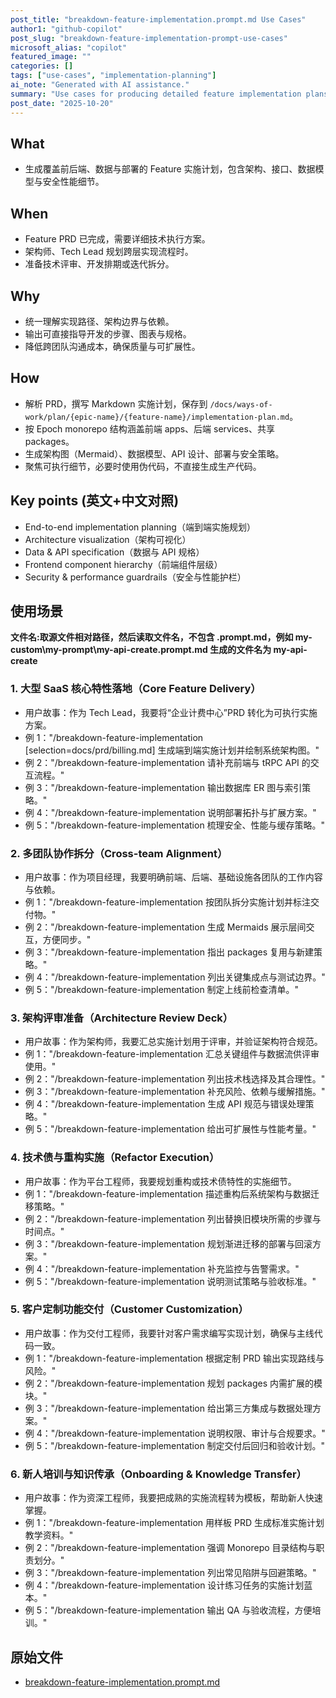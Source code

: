 ```yaml
---
post_title: "breakdown-feature-implementation.prompt.md Use Cases"
author1: "github-copilot"
post_slug: "breakdown-feature-implementation-prompt-use-cases"
microsoft_alias: "copilot"
featured_image: ""
categories: []
tags: ["use-cases", "implementation-planning"]
ai_note: "Generated with AI assistance."
summary: "Use cases for producing detailed feature implementation plans aligned with Epoch monorepo architecture."
post_date: "2025-10-20"
---
```


<!-- markdownlint-disable MD041 -->

## What

- 生成覆盖前后端、数据与部署的 Feature 实施计划，包含架构、接口、数据模型与安全性能细节。

## When

- Feature PRD 已完成，需要详细技术执行方案。
- 架构师、Tech Lead 规划跨层实现流程时。
- 准备技术评审、开发排期或迭代拆分。

## Why

- 统一理解实现路径、架构边界与依赖。
- 输出可直接指导开发的步骤、图表与规格。
- 降低跨团队沟通成本，确保质量与可扩展性。

## How

- 解析 PRD，撰写 Markdown 实施计划，保存到 `/docs/ways-of-work/plan/{epic-name}/{feature-name}/implementation-plan.md`。
- 按 Epoch monorepo 结构涵盖前端 apps、后端 services、共享 packages。
- 生成架构图（Mermaid）、数据模型、API 设计、部署与安全策略。
- 聚焦可执行细节，必要时使用伪代码，不直接生成生产代码。

## Key points (英文+中文对照)

- End-to-end implementation planning（端到端实施规划）
- Architecture visualization（架构可视化）
- Data & API specification（数据与 API 规格）
- Frontend component hierarchy（前端组件层级）
- Security & performance guardrails（安全与性能护栏）

## 使用场景

**文件名:取源文件相对路径，然后读取文件名，不包含 .prompt.md，例如 my-custom\\my-prompt\\my-api-create.prompt.md 生成的文件名为 my-api-create**

### 1. 大型 SaaS 核心特性落地（Core Feature Delivery）

- 用户故事：作为 Tech Lead，我要将“企业计费中心”PRD 转化为可执行实施方案。
- 例 1："/breakdown-feature-implementation [selection=docs/prd/billing.md] 生成端到端实施计划并绘制系统架构图。"
- 例 2："/breakdown-feature-implementation 请补充前端与 tRPC API 的交互流程。"
- 例 3："/breakdown-feature-implementation 输出数据库 ER 图与索引策略。"
- 例 4："/breakdown-feature-implementation 说明部署拓扑与扩展方案。"
- 例 5："/breakdown-feature-implementation 梳理安全、性能与缓存策略。"

### 2. 多团队协作拆分（Cross-team Alignment）

- 用户故事：作为项目经理，我要明确前端、后端、基础设施各团队的工作内容与依赖。
- 例 1："/breakdown-feature-implementation 按团队拆分实施计划并标注交付物。"
- 例 2："/breakdown-feature-implementation 生成 Mermaids 展示层间交互，方便同步。"
- 例 3："/breakdown-feature-implementation 指出 packages 复用与新建策略。"
- 例 4："/breakdown-feature-implementation 列出关键集成点与测试边界。"
- 例 5："/breakdown-feature-implementation 制定上线前检查清单。"

### 3. 架构评审准备（Architecture Review Deck）

- 用户故事：作为架构师，我要汇总实施计划用于评审，并验证架构符合规范。
- 例 1："/breakdown-feature-implementation 汇总关键组件与数据流供评审使用。"
- 例 2："/breakdown-feature-implementation 列出技术栈选择及其合理性。"
- 例 3："/breakdown-feature-implementation 补充风险、依赖与缓解措施。"
- 例 4："/breakdown-feature-implementation 生成 API 规范与错误处理策略。"
- 例 5："/breakdown-feature-implementation 给出可扩展性与性能考量。"

### 4. 技术债与重构实施（Refactor Execution）

- 用户故事：作为平台工程师，我要规划重构或技术债特性的实施细节。
- 例 1："/breakdown-feature-implementation 描述重构后系统架构与数据迁移策略。"
- 例 2："/breakdown-feature-implementation 列出替换旧模块所需的步骤与时间点。"
- 例 3："/breakdown-feature-implementation 规划渐进迁移的部署与回滚方案。"
- 例 4："/breakdown-feature-implementation 补充监控与告警需求。"
- 例 5："/breakdown-feature-implementation 说明测试策略与验收标准。"

### 5. 客户定制功能交付（Customer Customization）

- 用户故事：作为交付工程师，我要针对客户需求编写实现计划，确保与主线代码一致。
- 例 1："/breakdown-feature-implementation 根据定制 PRD 输出实现路线与风险。"
- 例 2："/breakdown-feature-implementation 规划 packages 内需扩展的模块。"
- 例 3："/breakdown-feature-implementation 给出第三方集成与数据处理方案。"
- 例 4："/breakdown-feature-implementation 说明权限、审计与合规要求。"
- 例 5："/breakdown-feature-implementation 制定交付后回归和验收计划。"

### 6. 新人培训与知识传承（Onboarding & Knowledge Transfer）

- 用户故事：作为资深工程师，我要把成熟的实施流程转为模板，帮助新人快速掌握。
- 例 1："/breakdown-feature-implementation 用样板 PRD 生成标准实施计划教学资料。"
- 例 2："/breakdown-feature-implementation 强调 Monorepo 目录结构与职责划分。"
- 例 3："/breakdown-feature-implementation 列出常见陷阱与回避策略。"
- 例 4："/breakdown-feature-implementation 设计练习任务的实施计划蓝本。"
- 例 5："/breakdown-feature-implementation 输出 QA 与验收流程，方便培训。"

## 原始文件

- [breakdown-feature-implementation.prompt.md](../../prompts/breakdown-feature-implementation.prompt.md)
